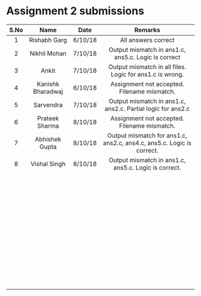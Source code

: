 # Assignment 2 submissions


 

| S.No |       Name        |  Date   |                           Remarks                            |
| :--: | :---------------: | :-----: | :----------------------------------------------------------: |
|  1   |   Rishabh Garg    | 6/10/18 |                     All answers correct                      |
|  2   |   Nikhil Mohan    | 7/10/18 |     Output mismatch in ans1.c, ans5.c. Logic is correct      |
|  3   |       Ankit       | 7/10/18 |   Output mismatch in all files. Logic for ans1.c is wrong.   |
|  4   | Kanishk Bharadwaj | 6/10/18 |         Assignment not accepted. Filename mismatch.          |
|  5   |     Sarvendra     | 7/10/18 | Output mismatch in ans1.c, ans2.c. Partial logic for ans2.c  |
|  6   |  Prateek Sharma   | 8/10/18 |         Assignment not accepted. Filename mismatch.          |
|  7   |  Abhishek Gupta   | 8/10/18 | Output mismatch for ans1.c, ans2.c, ans4.c, ans5.c. Logic is correct. |
|  8   |   Vishal Singh    | 8/10/18 |     Output mismatch in ans1.c, ans5.c. Logic is correct.     |
|      |                   |         |                                                              |
|      |                   |         |                                                              |
|      |                   |         |                                                              |
|      |                   |         |                                                              |
|      |                   |         |                                                              |
|      |                   |         |                                                              |
|      |                   |         |                                                              |
|      |                   |         |                                                              |
|      |                   |         |                                                              |
|      |                   |         |                                                              |
|      |                   |         |                                                              |
|      |                   |         |                                                              |
|      |                   |         |                                                              |
|      |                   |         |                                                              |
|      |                   |         |                                                              |
|      |                   |         |                                                              |
|      |                   |         |                                                              |
|      |                   |         |                                                              |
|      |                   |         |                                                              |
|      |                   |         |                                                              |
|      |                   |         |                                                              |
|      |                   |         |                                                              |
|      |                   |         |                                                              |
|      |                   |         |                                                              |
|      |                   |         |                                                              |
|      |                   |         |                                                              |
|      |                   |         |                                                              |
|      |                   |         |                                                              |
|      |                   |         |                                                              |
|      |                   |         |                                                              |
|      |                   |         |                                                              |
|      |                   |         |                                                              |
|      |                   |         |                                                              |
|      |                   |         |                                                              |
|      |                   |         |                                                              |
|      |                   |         |                                                              |
|      |                   |         |                                                              |
|      |                   |         |                                                              |
|      |                   |         |                                                              |
|      |                   |         |                                                              |
|      |                   |         |                                                              |
|      |                   |         |                                                              |
|      |                   |         |                                                              |
|      |                   |         |                                                              |
|      |                   |         |                                                              |
|      |                   |         |                                                              |
|      |                   |         |                                                              |
|      |                   |         |                                                              |
|      |                   |         |                                                              |
|      |                   |         |                                                              |
|      |                   |         |                                                              |
|      |                   |         |                                                              |

